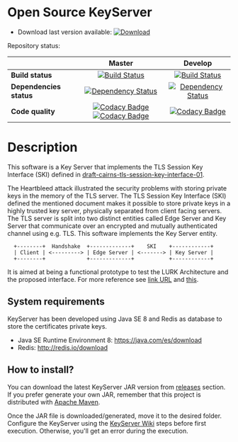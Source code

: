 # Open Source KeyServer 

* Download last version available:  [ ![Download](https://api.bintray.com/packages/jgm1986/KeyServer/KeyServer/images/download.svg) ](https://bintray.com/jgm1986/KeyServer/KeyServer/_latestVersion)

Repository status:

| | **Master**  | **Develop**   |
|:--- |:---:|:---:|
| **Build status** | [![Build Status](https://travis-ci.org/mami-project/KeyServer.svg?branch=master)](https://travis-ci.org/mami-project/KeyServer) | [![Build Status](https://travis-ci.org/mami-project/KeyServer.svg?branch=develop)](https://travis-ci.org/mami-project/KeyServer) |
| **Dependencies status** | [![Dependency Status](https://www.versioneye.com/user/projects/58457b180356f100336d0341/badge.svg?style=flat-square)](https://www.versioneye.com/user/projects/58457b180356f100336d0341) | [![Dependency Status](https://www.versioneye.com/user/projects/58457b1603d153004d8ec98b/badge.svg?style=flat-square)](https://www.versioneye.com/user/projects/58457b1603d153004d8ec98b) |
| **Code quality**|[![Codacy Badge](https://api.codacy.com/project/badge/Grade/0ea08a24d820457fae1a921252965d3f)](https://www.codacy.com/app/jgm1986/KeyServer?utm_source=github.com&amp;utm_medium=referral&amp;utm_content=mami-project/KeyServer&amp;utm_campaign=Badge_Grade) [![Codacy Badge](https://api.codacy.com/project/badge/Coverage/0ea08a24d820457fae1a921252965d3f)](https://www.codacy.com/app/jgm1986/KeyServer?utm_source=github.com&utm_medium=referral&utm_content=jgm1986/KeyServer&utm_campaign=Badge_Coverage)| [![Codacy Badge](https://api.codacy.com/project/badge/Grade/ed272c47acd142e49c309d598e227b12)](https://www.codacy.com/app/jgm1986/KeyServer_Develop?utm_source=github.com&amp;utm_medium=referral&amp;utm_content=mami-project/KeyServer&amp;utm_campaign=Badge_Grade) |

# Description

This software is a Key Server that implements the TLS Session Key Interface (SKI) defined in  [draft-cairns-tls-session-key-interface-01](https://tools.ietf.org/html/draft-cairns-tls-session-key-interface-01 "Session Key Interface (SKI) for TLS and DTLS").

The Heartbleed attack illustrated the security problems with storing private keys in the memory of the TLS server. The TLS Session Key Interface (SKI) defined the mentioned document makes it possible to store private keys in a highly trusted key server, physically separated from client facing servers. The TLS server is split into two distinct entities called
 Edge Server and Key Server that communicate over an encrypted and mutually authenticated channel using e.g.  TLS. This software implements the Key Server entity. 

```
  +--------+  Handshake  +-------------+    SKI    +------------+
  | Client | <---------> | Edge Server | <-------> | Key Server |
  +--------+             +-------------+           +------------+
```
It is aimed at being a functional prototype to test the LURK Architecture and the proposed interface. For more reference see [link URL][1] and [this][2].

   [1]: https://tools.ietf.org/html/draft-mglt-lurk-tls-requirements-00
   [2]: https://tools.ietf.org/html/draft-mglt-lurk-tls-abstract-api-00


## System requirements

KeyServer has been developed using Java SE 8 and Redis as database to store the certificates private keys. 

 - Java SE Runtime Environment 8: https://java.com/es/download
 - Redis: http://redis.io/download


## How to install?

You can download the latest KeyServer JAR version from [releases](https://github.com/mami-project/KeyServer/releases) section. If you prefer generate your own JAR, remember that this project is distributed with [Apache Maven](https://maven.apache.org/). 

Once the JAR file is downloaded/generated, move it to the desired folder. Configure the KeyServer using the [KeyServer Wiki](https://github.com/mami-project/KeyServer/wiki) steps before first execution. Otherwise, you'll get an error during the execution. 
